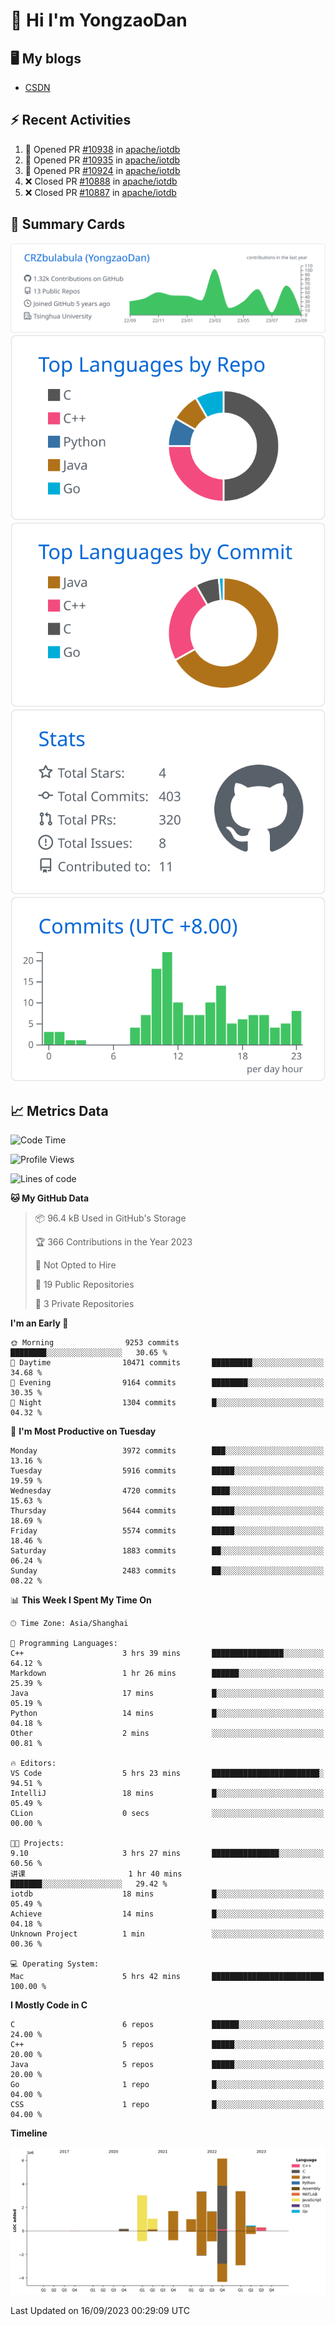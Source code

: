 # 👋 Hi I'm YongzaoDan

## 🖥 My blogs
  + [CSDN](https://blog.csdn.net/CRZbulabula?type=blog)

## ⚡ Recent Activities
<!--START_SECTION:activity-->
1. 💪 Opened PR [#10938](https://github.com/apache/iotdb/pull/10938) in [apache/iotdb](https://github.com/apache/iotdb)
2. 💪 Opened PR [#10935](https://github.com/apache/iotdb/pull/10935) in [apache/iotdb](https://github.com/apache/iotdb)
3. 💪 Opened PR [#10924](https://github.com/apache/iotdb/pull/10924) in [apache/iotdb](https://github.com/apache/iotdb)
4. ❌ Closed PR [#10888](https://github.com/apache/iotdb/pull/10888) in [apache/iotdb](https://github.com/apache/iotdb)
5. ❌ Closed PR [#10887](https://github.com/apache/iotdb/pull/10887) in [apache/iotdb](https://github.com/apache/iotdb)
<!--END_SECTION:activity-->

## 🎑 Summary Cards

[![](https://raw.githubusercontent.com/CRZbulabula/CRZbulabula/main/profile-summary-card-output/github/0-profile-details.svg)](https://github.com/vn7n24fzkq/github-profile-summary-cards)
[![](https://raw.githubusercontent.com/CRZbulabula/CRZbulabula/main/profile-summary-card-output/github/1-repos-per-language.svg)](https://github.com/vn7n24fzkq/github-profile-summary-cards) [![](https://raw.githubusercontent.com/CRZbulabula/CRZbulabula/main/profile-summary-card-output/github/2-most-commit-language.svg)](https://github.com/vn7n24fzkq/github-profile-summary-cards)
[![](https://raw.githubusercontent.com/CRZbulabula/CRZbulabula/main/profile-summary-card-output/github/3-stats.svg)](https://github.com/vn7n24fzkq/github-profile-summary-cards) [![](https://raw.githubusercontent.com/CRZbulabula/CRZbulabula/main/profile-summary-card-output/github/4-productive-time.svg)](https://github.com/vn7n24fzkq/github-profile-summary-cards)

## 📈 Metrics Data

<!--START_SECTION:waka-->
![Code Time](http://img.shields.io/badge/Code%20Time-304%20hrs%2032%20mins-blue)

![Profile Views](http://img.shields.io/badge/Profile%20Views-1-blue)

![Lines of code](https://img.shields.io/badge/From%20Hello%20World%20I%27ve%20Written-22.1%20million%20lines%20of%20code-blue)

**🐱 My GitHub Data** 

> 📦 96.4 kB Used in GitHub's Storage 
 > 
> 🏆 366 Contributions in the Year 2023
 > 
> 🚫 Not Opted to Hire
 > 
> 📜 19 Public Repositories 
 > 
> 🔑 3 Private Repositories 
 > 
**I'm an Early 🐤** 

```text
🌞 Morning                9253 commits        ████████░░░░░░░░░░░░░░░░░   30.65 % 
🌆 Daytime                10471 commits       █████████░░░░░░░░░░░░░░░░   34.68 % 
🌃 Evening                9164 commits        ████████░░░░░░░░░░░░░░░░░   30.35 % 
🌙 Night                  1304 commits        █░░░░░░░░░░░░░░░░░░░░░░░░   04.32 % 
```
📅 **I'm Most Productive on Tuesday** 

```text
Monday                   3972 commits        ███░░░░░░░░░░░░░░░░░░░░░░   13.16 % 
Tuesday                  5916 commits        █████░░░░░░░░░░░░░░░░░░░░   19.59 % 
Wednesday                4720 commits        ████░░░░░░░░░░░░░░░░░░░░░   15.63 % 
Thursday                 5644 commits        █████░░░░░░░░░░░░░░░░░░░░   18.69 % 
Friday                   5574 commits        █████░░░░░░░░░░░░░░░░░░░░   18.46 % 
Saturday                 1883 commits        ██░░░░░░░░░░░░░░░░░░░░░░░   06.24 % 
Sunday                   2483 commits        ██░░░░░░░░░░░░░░░░░░░░░░░   08.22 % 
```


📊 **This Week I Spent My Time On** 

```text
🕑︎ Time Zone: Asia/Shanghai

💬 Programming Languages: 
C++                      3 hrs 39 mins       ████████████████░░░░░░░░░   64.12 % 
Markdown                 1 hr 26 mins        ██████░░░░░░░░░░░░░░░░░░░   25.39 % 
Java                     17 mins             █░░░░░░░░░░░░░░░░░░░░░░░░   05.19 % 
Python                   14 mins             █░░░░░░░░░░░░░░░░░░░░░░░░   04.18 % 
Other                    2 mins              ░░░░░░░░░░░░░░░░░░░░░░░░░   00.81 % 

🔥 Editors: 
VS Code                  5 hrs 23 mins       ████████████████████████░   94.51 % 
IntelliJ                 18 mins             █░░░░░░░░░░░░░░░░░░░░░░░░   05.49 % 
CLion                    0 secs              ░░░░░░░░░░░░░░░░░░░░░░░░░   00.00 % 

🐱‍💻 Projects: 
9.10                     3 hrs 27 mins       ███████████████░░░░░░░░░░   60.56 % 
讲课                       1 hr 40 mins        ███████░░░░░░░░░░░░░░░░░░   29.42 % 
iotdb                    18 mins             █░░░░░░░░░░░░░░░░░░░░░░░░   05.49 % 
Achieve                  14 mins             █░░░░░░░░░░░░░░░░░░░░░░░░   04.18 % 
Unknown Project          1 min               ░░░░░░░░░░░░░░░░░░░░░░░░░   00.36 % 

💻 Operating System: 
Mac                      5 hrs 42 mins       █████████████████████████   100.00 % 
```

**I Mostly Code in C** 

```text
C                        6 repos             ██████░░░░░░░░░░░░░░░░░░░   24.00 % 
C++                      5 repos             █████░░░░░░░░░░░░░░░░░░░░   20.00 % 
Java                     5 repos             █████░░░░░░░░░░░░░░░░░░░░   20.00 % 
Go                       1 repo              █░░░░░░░░░░░░░░░░░░░░░░░░   04.00 % 
CSS                      1 repo              █░░░░░░░░░░░░░░░░░░░░░░░░   04.00 % 
```



**Timeline**

![Lines of Code chart](https://raw.githubusercontent.com/CRZbulabula/CRZbulabula/main/assets/bar_graph.png)


 Last Updated on 16/09/2023 00:29:09 UTC
<!--END_SECTION:waka-->

